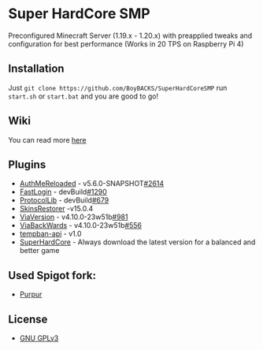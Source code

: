 # Super HardCore SMP
Preconfigured Minecraft Server (1.19.x - 1.20.x) with preapplied tweaks and configuration for best performance (Works in 20 TPS on Raspberry Pi 4)

## Installation
Just `git clone https://github.com/BoyBACKS/SuperHardCoreSMP` run `start.sh` or `start.bat` and you are good to go!

## Wiki
You can read more [here](https://github.com/BoyBACKS/SuperHardCoreSMP/wiki)
## Plugins
* [AuthMeReloaded](https://www.spigotmc.org/resources/authmereloaded.6269/) - v5.6.0-SNAPSHOT[#2614](https://ci.codemc.io/job/AuthMe/job/AuthMeReloaded/2614/)
* [FastLogin](https://www.spigotmc.org/resources/fastlogin.14153/) - devBuild[#1290](https://ci.codemc.io/job/Games647/job/FastLogin/1225/)
* [ProtocolLib](https://www.spigotmc.org/resources/protocollib.1997/) - devBuild[#679](https://ci.dmulloy2.net/job/ProtocolLib/679/)
* [SkinsRestorer](https://www.spigotmc.org/resources/skinsrestorer.2124/) -v15.0.4
* [ViaVersion](https://www.spigotmc.org/resources/viaversion.19254/) - v4.10.0-23w51b[#981](https://ci.viaversion.com/job/ViaVersion-DEV/981/)
* [ViaBackWards](https://www.spigotmc.org/resources/viabackwards.27448/) - v4.10.0-23w51b[#556](https://ci.viaversion.com/view/ViaBackwards/job/ViaBackwards-DEV/556/)
* [tempban-api](https://github.com/BoyBACKS/tempban-api) - v1.0
* [SuperHardCore](https://github.com/BoyBACKS/SuperHardCore) - Always download the latest version for a balanced and better game
## Used Spigot fork:
* [Purpur](https://github.com/pl3xgaming/Purpur)

## License
* [GNU GPLv3](https://choosealicense.com/licenses/gpl-3.0/)
